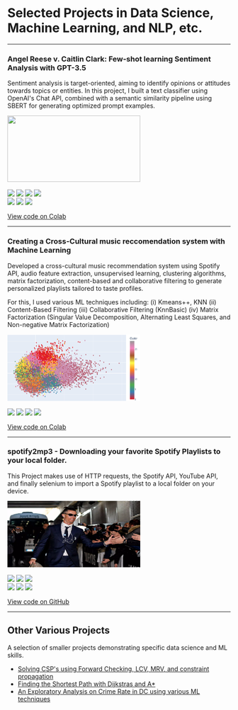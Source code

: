 # Selected Projects in Data Science, Machine Learning, and NLP, etc.

---

### Angel Reese v. Caitlin Clark: Few-shot learning Sentiment Analysis with GPT-3.5

Sentiment analysis is target-oriented, aiming to identify opinions or attitudes towards topics or entities. In this project, I built a text classifier using OpenAI's Chat API, combined with a semantic similarity pipeline using SBERT for generating optimized prompt examples. 

 <img src="https://drive.google.com/uc?id=1IAB6nWBJL87ABsSNZ0KMp25TggJ2x4_h"  width="300" height="150">

[![](https://img.shields.io/badge/Python-white?logo=Python)](#) [![](https://img.shields.io/badge/Jupyter-black?logo=Jupyter)](#) [![](https://img.shields.io/badge/PyTorch-white?logo=pytorch)](#) [![](https://img.shields.io/badge/YouTube-black?logo=youtube)](#) <br />
[![](https://img.shields.io/badge/Twitter-white?logo=Twitter)](#) [![](https://img.shields.io/badge/OpenAI-black?logo=openai)](#) [![](https://img.shields.io/badge/HuggingFace_Transformers-white)](#)

[View code on Colab](https://colab.research.google.com/drive/1QdwMAsxRfX_XVrdrPs0Rfdxqs-Yyoid8?usp=sharing)

---

### Creating a Cross-Cultural music reccomendation system with Machine Learning

Developed a cross-cultural music recommendation system using Spotify API, audio feature extraction, unsupervised learning, clustering algorithms, matrix factorization, content-based and collaborative filtering to generate personalized playlists tailored to taste profiles.

For this, I used various ML techniques including: (i) Kmeans++, KNN (ii) Content-Based Filtering (iii) Collaborative Filtering (KnnBasic) (iv) Matrix Factorization (Singular Value Decomposition, Alternating Least Squares, and Non-negative Matrix Factorization)

<img src="images/spotify_countries.png?raw=true" width="300" height="150"/>

[![](https://img.shields.io/badge/Python-white?logo=Python)](#) [![](https://img.shields.io/badge/Jupyter-black?logo=Jupyter)](#) [![](https://img.shields.io/badge/sklearn-white?logo=scikit-learn)](#) [![](https://img.shields.io/badge/Spotify-black?logo=Spotify)](#) 

[View code on Colab](https://colab.research.google.com/drive/1Jg6GWEcf4zMfkK2gsJuHeObspYo4_o5d?usp=sharing)

---

### spotify2mp3 - Downloading your favorite Spotify Playlists to your local folder. 
This Project makes use of HTTP requests, the Spotify API, YouTube API, and finally selenium to import a Spotify playlist to a local folder on your device.

<img src="images/spotify2mp3.png?raw=true" width="300" height="150"/>

[![](https://img.shields.io/badge/Python-white?logo=Python)](#) [![](https://img.shields.io/badge/YouTube-black?logo=youtube)](#) [![](https://img.shields.io/badge/sklearn-white?logo=scikit-learn)](#) <br /> [![](https://img.shields.io/badge/Spotify-black?logo=Spotify)](#) 
[![](https://img.shields.io/badge/Jupyter-white?logo=Jupyter)](#) [![](https://img.shields.io/badge/Selenium-black?logo=Selenium)](#) 

[View code on GitHub](https://github.com/williamzabet/spotify2mp3)

---

## Other Various Projects
A selection of smaller projects demonstrating specific data science and ML skills.

- [Solving CSP's using Forward Checking, LCV, MRV, and constraint propagation](https://github.com/williamzabet/6511-CSP-Problem-Solver)
- [Finding the Shortest Path with Dijkstras and A*](https://github.com/williamzabet/6511-Shortest-Path)
- [An Exploratory Analysis on Crime Rate in DC using various ML techniques](https://github.com/williamzabet/Crime-in-DC)














